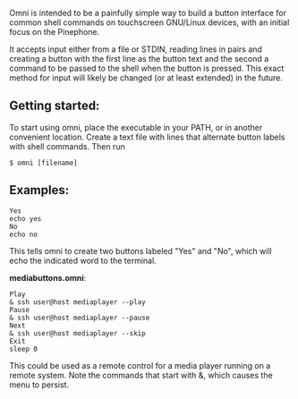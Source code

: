 Omni is intended to be a painfully simple way to build a button interface
for common shell commands on touchscreen GNU/Linux devices, with an
initial focus on the Pinephone. 

It accepts input either from a file or STDIN, reading lines in pairs and
creating a button with the first line as the button text and the second a
command to be passed to the shell when the button is pressed.  This exact
method for input will likely be changed (or at least extended) in the
future. 

## Getting started:

To start using omni, place the executable in your PATH, or in another
convenient location.  Create a text file with lines that alternate button
labels with shell commands.  Then run

    $ omni [filename]



## Examples:

    Yes
    echo yes
    No
    echo no

This tells omni to create two buttons labeled "Yes" and "No", which will
echo the indicated word to the terminal.

**mediabuttons.omni**:

    Play
    & ssh user@host mediaplayer --play
    Pause
    & ssh user@host mediaplayer --pause
    Next
    & ssh user@host mediaplayer --skip
    Exit
    sleep 0


This could be used as a remote control for a media player running on a
remote system.  Note the commands that start with &, which causes the
menu to persist.
